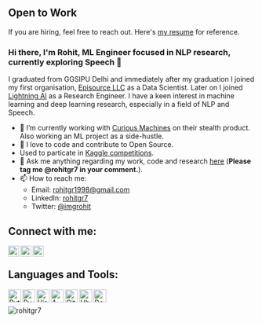 ## Open to Work

If you are hiring, feel free to reach out. Here's [my resume](https://github.com/rohitgr7/resume/blob/master/Rohit_Data_Scientist.pdf) for reference.

### Hi there, I'm Rohit, ML Engineer focused in NLP research, currently exploring Speech 👋

I graduated from GGSIPU Delhi and immediately after my graduation I joined my first organisation, [Episource LLC](https://github.com/EpisourceLLC) as a Data Scientist. Later on I joined [Lightning AI](https://github.com/lightning-AI/) as a Research Engineer. I have a keen interest in machine learning and deep learning research, especially in a field of NLP and Speech.


- 🔭 I’m currently working with [Curious Machines](https://github.com/curious-Machines-AI) on their stealth product. Also working an ML project as a side-hustle.
- 🌱 I love to code and contribute to Open Source.
- Used to particate in [Kaggle competitions](https://kaggle.com/rohitgr).
- 💬 Ask me anything regarding my work, code and research [here](https://github.com/rohitgr7/rohitgr7/issues) (**Please tag me @rohitgr7 in your comment.**).
- 📫 How to reach me:
  - Email: rohitgr1998@gmail.com
  - LinkedIn: [rohitgr7](https://linkedin.com/in/rohitgr7)
  - Twitter: [@imgrohit](https://twitter.com/imgrohit)


## Connect with me:

[<img align="left" alt="imgrohit | Twitter" width="22px" src="https://www.vectorlogo.zone/logos/twitter/twitter-tile.svg" />](https://twitter.com/imgrohit)
[<img align="left" alt="rohitgr7 | Twitter" width="22px" src="https://www.vectorlogo.zone/logos/linkedin/linkedin-tile.svg" />](https://linkedin.com/in/rohitgr7)
[<img align="left" alt="rohitgr7 | Twitter" width="22px" src="https://www.vectorlogo.zone/logos/github/github-icon.svg" />](https://github.com/in/rohitgr7)

<br />

## Languages and Tools:
<img align="left" alt="Python" width="26px" src="https://www.vectorlogo.zone/logos/python/python-icon.svg" />
<img align="left" alt="PyTorch" width="26px" src="https://www.vectorlogo.zone/logos/pytorch/pytorch-icon.svg" />
<img align="left" alt="Visual Studio Code" width="26px" src="https://www.vectorlogo.zone/logos/visualstudio_code/visualstudio_code-icon.svg" />
<img align="left" alt="AWS" width="26px" src="https://www.vectorlogo.zone/logos/amazon_aws/amazon_aws-icon.svg" />
<img align="left" alt="Github" width="26px" src="https://www.vectorlogo.zone/logos/github/github-tile.svg" />
<img align="left" alt="Ubuntu" width="26px" src="https://www.vectorlogo.zone/logos/ubuntu/ubuntu-tile.svg" />
<img align="left" alt="Docker" width="26px" src="https://www.vectorlogo.zone/logos/docker/docker-tile.svg" />

<br />
<br />

<img align="center" src="https://github-readme-stats.vercel.app/api?username=rohitgr7&show_icons=true&locale=en" alt="rohitgr7" />
